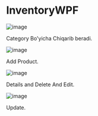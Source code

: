 # InventoryWPF
![image](https://user-images.githubusercontent.com/102501272/190949354-48a95fd0-bb1f-44af-a229-5d4c8d812dc8.png)

Category Bo'yicha Chiqarib beradi.

![image](https://user-images.githubusercontent.com/102501272/190949548-e171050d-e112-4038-a192-8ae4d91c0ead.png)

Add Product.

![image](https://user-images.githubusercontent.com/102501272/190949619-e148c935-7470-4d29-bcca-1b1237471779.png)

Details and Delete And Edit.

![image](https://user-images.githubusercontent.com/102501272/190949701-15b837ed-42d0-4980-a28a-b0e2150fb2fd.png)

Update.


